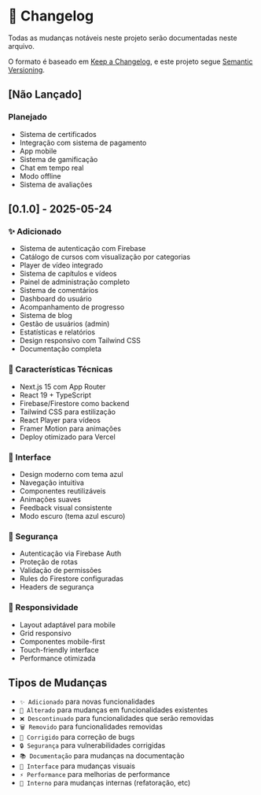 # 📝 Changelog

Todas as mudanças notáveis neste projeto serão documentadas neste arquivo.

O formato é baseado em [Keep a Changelog](https://keepachangelog.com/en/1.0.0/),
e este projeto segue [Semantic Versioning](https://semver.org/spec/v2.0.0.html).

## [Não Lançado]

### Planejado

- Sistema de certificados
- Integração com sistema de pagamento
- App mobile
- Sistema de gamificação
- Chat em tempo real
- Modo offline
- Sistema de avaliações

## [0.1.0] - 2025-05-24

### ✨ Adicionado

- Sistema de autenticação com Firebase
- Catálogo de cursos com visualização por categorias
- Player de vídeo integrado
- Sistema de capítulos e vídeos
- Painel de administração completo
- Sistema de comentários
- Dashboard do usuário
- Acompanhamento de progresso
- Sistema de blog
- Gestão de usuários (admin)
- Estatísticas e relatórios
- Design responsivo com Tailwind CSS
- Documentação completa

### 🔧 Características Técnicas

- Next.js 15 com App Router
- React 19 + TypeScript
- Firebase/Firestore como backend
- Tailwind CSS para estilização
- React Player para vídeos
- Framer Motion para animações
- Deploy otimizado para Vercel

### 🎨 Interface

- Design moderno com tema azul
- Navegação intuitiva
- Componentes reutilizáveis
- Animações suaves
- Feedback visual consistente
- Modo escuro (tema azul escuro)

### 🔐 Segurança

- Autenticação via Firebase Auth
- Proteção de rotas
- Validação de permissões
- Rules do Firestore configuradas
- Headers de segurança

### 📱 Responsividade

- Layout adaptável para mobile
- Grid responsivo
- Componentes mobile-first
- Touch-friendly interface
- Performance otimizada

## Tipos de Mudanças

- `✨ Adicionado` para novas funcionalidades
- `🔄 Alterado` para mudanças em funcionalidades existentes
- `❌ Descontinuado` para funcionalidades que serão removidas
- `🗑 Removido` para funcionalidades removidas
- `🐛 Corrigido` para correção de bugs
- `🔒 Segurança` para vulnerabilidades corrigidas
- `📚 Documentação` para mudanças na documentação
- `🎨 Interface` para mudanças visuais
- `⚡ Performance` para melhorias de performance
- `🔧 Interno` para mudanças internas (refatoração, etc)
